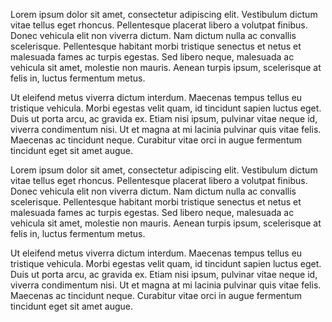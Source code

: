
 Lorem ipsum dolor sit amet, consectetur adipiscing elit. Vestibulum dictum vitae tellus eget rhoncus. Pellentesque placerat libero a volutpat finibus. Donec vehicula elit non viverra dictum. Nam dictum nulla ac convallis scelerisque. Pellentesque habitant morbi tristique senectus et netus et malesuada fames ac turpis egestas. Sed libero neque, malesuada ac vehicula sit amet, molestie non mauris. Aenean turpis ipsum, scelerisque at felis in, luctus fermentum metus.

Ut eleifend metus viverra dictum interdum. Maecenas tempus tellus eu tristique vehicula. Morbi egestas velit quam, id tincidunt sapien luctus eget. Duis ut porta arcu, ac gravida ex. Etiam nisi ipsum, pulvinar vitae neque id, viverra condimentum nisi. Ut et magna at mi lacinia pulvinar quis vitae felis. Maecenas ac tincidunt neque. Curabitur vitae orci in augue fermentum tincidunt eget sit amet augue. 

Lorem ipsum dolor sit amet, consectetur adipiscing elit. Vestibulum dictum vitae tellus eget rhoncus. Pellentesque placerat libero a volutpat finibus. Donec vehicula elit non viverra dictum. Nam dictum nulla ac convallis scelerisque. Pellentesque habitant morbi tristique senectus et netus et malesuada fames ac turpis egestas. Sed libero neque, malesuada ac vehicula sit amet, molestie non mauris. Aenean turpis ipsum, scelerisque at felis in, luctus fermentum metus.

Ut eleifend metus viverra dictum interdum. Maecenas tempus tellus eu tristique vehicula. Morbi egestas velit quam, id tincidunt sapien luctus eget. Duis ut porta arcu, ac gravida ex. Etiam nisi ipsum, pulvinar vitae neque id, viverra condimentum nisi. Ut et magna at mi lacinia pulvinar quis vitae felis. Maecenas ac tincidunt neque. Curabitur vitae orci in augue fermentum tincidunt eget sit amet augue. 


